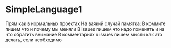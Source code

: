 # SimpleLanguage1
Прям как в нормальных проектах
На ваякий случай памятка:
В коммите пишем что и почему мы меняли
В issues пишем что надо поменять и на что обратить внимание
В комментариях к issues пишем мысли как это делать, если необходимо

